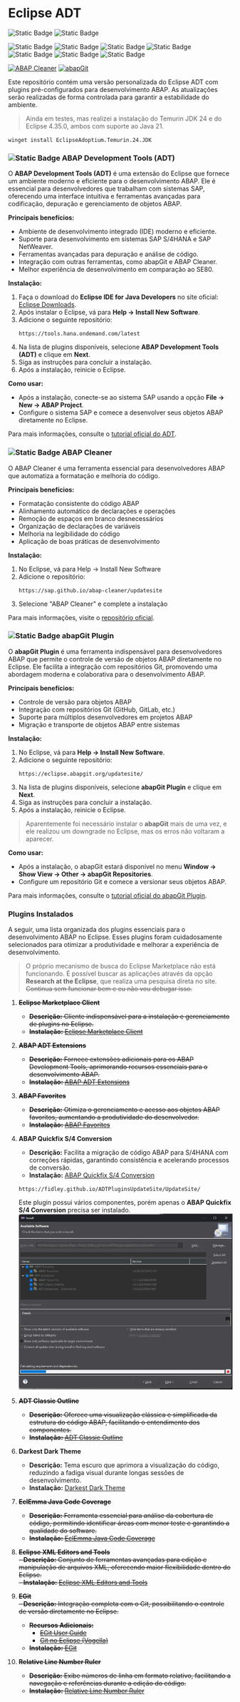 # Eclipse ADT

![Static Badge](https://img.shields.io/badge/eclipse-4.35.0-2C2255?logo=eclipse&logoColor=white)
![Static Badge](https://img.shields.io/badge/eclipse%20adt-4.35.0-2C2255?logo=eclipse&logoColor=white)

![Static Badge](https://img.shields.io/badge/development-abap-blue)
![Static Badge](https://img.shields.io/badge/SAP-0FAAFF?logo=sap&logoColor=white)
![Static Badge](https://img.shields.io/badge/ABAP-0FAAFF?logo=sap&logoColor=white)
![Static Badge](https://img.shields.io/badge/Eclipse_ADT-2C2255?logo=eclipse&logoColor=white)
![Static Badge](https://img.shields.io/badge/BTP-0FAAFF?logo=sap&logoColor=white)
![Static Badge](https://img.shields.io/badge/Cloud-0089D6?logo=sap&logoColor=white)
![Static Badge](https://img.shields.io/badge/SAP_DevOps-050002?logo=sap&logoColor=white)

[![ABAP Cleaner](https://img.shields.io/github/stars/SAP/abap-cleaner?label=ABAP%20Cleaner&style=social)](https://github.com/SAP/abap-cleaner)
[![abapGit](https://img.shields.io/github/stars/larshp/abapGit?label=abapGit&style=social)](https://github.com/larshp/abapGit)

Este repositório contém uma versão personalizada do Eclipse ADT com plugins pré-configurados para desenvolvimento ABAP. As atualizações serão realizadas de forma controlada para garantir a estabilidade do ambiente.

> Ainda em testes, mas realizei a instalação do Temurin JDK 24 e do Eclipse 4.35.0, ambos com suporte ao Java 21.
```winget
winget install EclipseAdoptium.Temurin.24.JDK
```

### ![Static Badge](https://img.shields.io/badge/SAP-ADT-0FAAFF?logo=sap&logoColor=white) ABAP Development Tools (ADT)

O **ABAP Development Tools (ADT)** é uma extensão do Eclipse que fornece um ambiente moderno e eficiente para o desenvolvimento ABAP. Ele é essencial para desenvolvedores que trabalham com sistemas SAP, oferecendo uma interface intuitiva e ferramentas avançadas para codificação, depuração e gerenciamento de objetos ABAP.

**Principais benefícios:**
- Ambiente de desenvolvimento integrado (IDE) moderno e eficiente.
- Suporte para desenvolvimento em sistemas SAP S/4HANA e SAP NetWeaver.
- Ferramentas avançadas para depuração e análise de código.
- Integração com outras ferramentas, como abapGit e ABAP Cleaner.
- Melhor experiência de desenvolvimento em comparação ao SE80.

**Instalação:**
1. Faça o download do **Eclipse IDE for Java Developers** no site oficial: [Eclipse Downloads](https://www.eclipse.org/downloads/packages/release/2025-03/r/eclipse-ide-java-developers).
2. Após instalar o Eclipse, vá para **Help → Install New Software**.
3. Adicione o seguinte repositório:  
   ```
   https://tools.hana.ondemand.com/latest
   ```
4. Na lista de plugins disponíveis, selecione **ABAP Development Tools (ADT)** e clique em **Next**.
5. Siga as instruções para concluir a instalação.
6. Após a instalação, reinicie o Eclipse.

**Como usar:**
- Após a instalação, conecte-se ao sistema SAP usando a opção **File → New → ABAP Project**.
- Configure o sistema SAP e comece a desenvolver seus objetos ABAP diretamente no Eclipse.

Para mais informações, consulte o [tutorial oficial do ADT](https://developers.sap.com/tutorials/abap-install-adt.html).

### ![Static Badge](https://img.shields.io/badge/SAP-ABAP_Cleaner-0FAAFF?logo=sap&logoColor=white) ABAP Cleaner

O ABAP Cleaner é uma ferramenta essencial para desenvolvedores ABAP que automatiza a formatação e melhoria do código. 

**Principais benefícios:**
- Formatação consistente do código ABAP
- Alinhamento automático de declarações e operações
- Remoção de espaços em branco desnecessários
- Organização de declarações de variáveis
- Melhoria na legibilidade do código
- Aplicação de boas práticas de desenvolvimento

**Instalação:**
1. No Eclipse, vá para Help → Install New Software
2. Adicione o repositório: 
   ```
   https://sap.github.io/abap-cleaner/updatesite
   ```
3. Selecione "ABAP Cleaner" e complete a instalação

Para mais informações, visite o [repositório oficial](https://github.com/SAP/abap-cleaner).


### ![Static Badge](https://img.shields.io/badge/Git-abapGit-F05032?logo=git&logoColor=white) abapGit Plugin

O **abapGit Plugin** é uma ferramenta indispensável para desenvolvedores ABAP que permite o controle de versão de objetos ABAP diretamente no Eclipse. Ele facilita a integração com repositórios Git, promovendo uma abordagem moderna e colaborativa para o desenvolvimento ABAP.

**Principais benefícios:**
- Controle de versão para objetos ABAP
- Integração com repositórios Git (GitHub, GitLab, etc.)
- Suporte para múltiplos desenvolvedores em projetos ABAP
- Migração e transporte de objetos ABAP entre sistemas

**Instalação:**
1. No Eclipse, vá para **Help → Install New Software**.
2. Adicione o seguinte repositório:  
   ```
   https://eclipse.abapgit.org/updatesite/
   ```
3. Na lista de plugins disponíveis, selecione **abapGit Plugin** e clique em **Next**.
4. Siga as instruções para concluir a instalação.
5. Após a instalação, reinicie o Eclipse.

> Aparentemente foi necessário instalar o **abapGit** mais de uma vez, e ele realizou um downgrade no Eclipse, mas os erros não voltaram a aparecer.

**Como usar:**
- Após a instalação, o abapGit estará disponível no menu **Window → Show View → Other → abapGit Repositories**.
- Configure um repositório Git e comece a versionar seus objetos ABAP.

Para mais informações, consulte o [tutorial oficial do abapGit Plugin](https://developers.sap.com/tutorials/abap-install-abapgit-plugin.html).


### Plugins Instalados

A seguir, uma lista organizada dos plugins essenciais para o desenvolvimento ABAP no Eclipse. Esses plugins foram cuidadosamente selecionados para otimizar a produtividade e melhorar a experiência de desenvolvimento.

> O próprio mecanismo de busca do Eclipse Marketplace não está funcionando. É possível buscar as aplicações através da opção **Research at the Eclipse**, que realiza uma pesquisa direta no site. ~~Continua sem funcionar bem e eu não vou debugar isso.~~

1. ~~**Eclipse Marketplace Client**~~  
   - ~~**Descrição:** Cliente indispensável para a instalação e gerenciamento de plugins no Eclipse.~~  
   - ~~**Instalação:** [Eclipse Marketplace Client](https://marketplace.eclipse.org/content/eclipse-marketplace-client#external-install-button)~~

2. ~~**ABAP ADT Extensions**~~  
   - ~~**Descrição:** Fornece extensões adicionais para os ABAP Development Tools, aprimorando recursos essenciais para o desenvolvimento ABAP.~~  
   - ~~**Instalação:** [ABAP ADT Extensions](https://marketplace.eclipse.org/content/abap-adt-extensions#external-install-button)~~

3. ~~**ABAP Favorites**~~  
   - ~~**Descrição:** Otimiza o gerenciamento e acesso aos objetos ABAP favoritos, aumentando a produtividade do desenvolvedor.~~  
   - ~~**Instalação:** [ABAP Favorites](https://marketplace.eclipse.org/content/abap-favorites#external-install-button)~~

4. **ABAP Quickfix S/4 Conversion** 
   - **Descrição:** Facilita a migração de código ABAP para S/4HANA com correções rápidas, garantindo consistência e acelerando processos de conversão.  
   - **Instalação:** [ABAP Quickfix S/4 Conversion](https://marketplace.eclipse.org/content/abap-quick-fix/help)
   
   ```winget
   https://fidley.github.io/ADTPluginsUpdateSite/UpdateSite/
   ```

   Este plugin possui vários componentes, porém apenas o **ABAP Quickfix S/4 Conversion** precisa ser instalado.
   ![ABAP Quickfix S/4 Conversion](abap%20quick%20fix.png)

5. ~~**ADT Classic Outline**~~  
   - ~~**Descrição:** Oferece uma visualização clássica e simplificada da estrutura do código ABAP, facilitando o entendimento dos componentes.~~  
   - ~~**Instalação:** [ADT Classic Outline](https://marketplace.eclipse.org/content/adt-classic-outline#external-install-button)~~

6. **Darkest Dark Theme**  
   - **Descrição:** Tema escuro que aprimora a visualização do código, reduzindo a fadiga visual durante longas sessões de desenvolvimento.  
   - **Instalação:** [Darkest Dark Theme](https://marketplace.eclipse.org/content/darkest-dark-theme-devstyle#external-install-button)

7. ~~**EclEmma Java Code Coverage**~~   
   - ~~**Descrição:** Ferramenta essencial para análise da cobertura de código, permitindo identificar áreas com menor teste e garantindo a qualidade do software.~~
   - ~~**Instalação:** [EclEmma Java Code Coverage](https://marketplace.eclipse.org/content/eclemma-java-code-coverage#external-install-button)~~

8. ~~**Eclipse XML Editors and Tools**~~  
   ~~- **Descrição:** Conjunto de ferramentas avançadas para edição e manipulação de arquivos XML, oferecendo maior flexibilidade dentro do Eclipse.~~  
   ~~- **Instalação:** [Eclipse XML Editors and Tools](https://marketplace.eclipse.org/content/eclipse-xml-editors-and-tools#external-install-button)~~

9. ~~**EGit**~~  
   ~~- **Descrição:** Integração completa com o Git, possibilitando o controle de versão diretamente no Eclipse.~~  
   - ~~**Recursos Adicionais:**~~  
      - ~~[EGit User Guide](https://wiki.eclipse.org/EGit/User_Guide/)~~  
      - ~~[Git no Eclipse (Vogella)](https://www.vogella.com/tutorials/EclipseGit/article.html)~~  
   - ~~**Instalação:** [EGit](https://marketplace.eclipse.org/content/egit-git-integration-eclipse#external-install-button)~~

10. ~~**Relative Line Number Ruler**~~  
    - ~~**Descrição:** Exibe números de linha em formato relativo, facilitando a navegação e referências durante a edição do código.~~  
    - ~~**Instalação:** [Relative Line Number Ruler](https://marketplace.eclipse.org/content/relative-line-number-ruler#external-install-button)~~